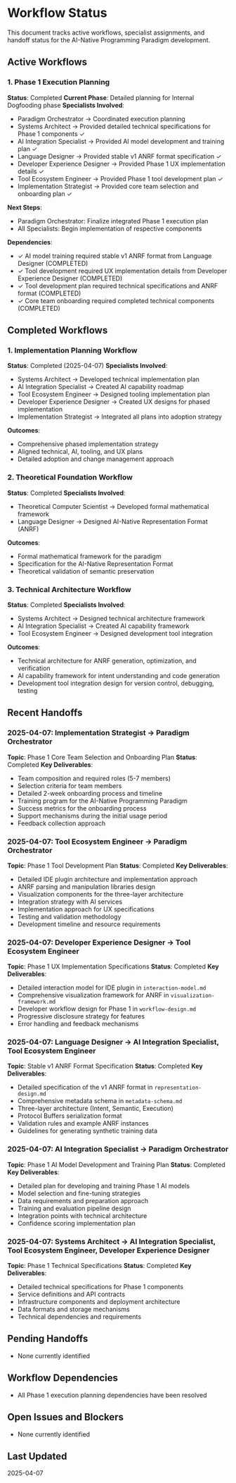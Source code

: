 # Workflow Status

This document tracks active workflows, specialist assignments, and handoff status for the AI-Native Programming Paradigm development.

## Active Workflows

### 1. Phase 1 Execution Planning
**Status**: Completed
**Current Phase**: Detailed planning for Internal Dogfooding phase
**Specialists Involved**:
- Paradigm Orchestrator → Coordinated execution planning
- Systems Architect → Provided detailed technical specifications for Phase 1 components ✓
- AI Integration Specialist → Provided AI model development and training plan ✓
- Language Designer → Provided stable v1 ANRF format specification ✓
- Developer Experience Designer → Provided Phase 1 UX implementation details ✓
- Tool Ecosystem Engineer → Provided Phase 1 tool development plan ✓
- Implementation Strategist → Provided core team selection and onboarding plan ✓

**Next Steps**:
- Paradigm Orchestrator: Finalize integrated Phase 1 execution plan
- All Specialists: Begin implementation of respective components

**Dependencies**:
- ✓ AI model training required stable v1 ANRF format from Language Designer (COMPLETED)
- ✓ Tool development required UX implementation details from Developer Experience Designer (COMPLETED)
- ✓ Tool development plan required technical specifications and ANRF format (COMPLETED)
- ✓ Core team onboarding required completed technical components (COMPLETED)

## Completed Workflows

### 1. Implementation Planning Workflow
**Status**: Completed (2025-04-07)
**Specialists Involved**:
- Systems Architect → Developed technical implementation plan
- AI Integration Specialist → Created AI capability roadmap
- Tool Ecosystem Engineer → Designed tooling implementation plan
- Developer Experience Designer → Created UX designs for phased implementation
- Implementation Strategist → Integrated all plans into adoption strategy

**Outcomes**:
- Comprehensive phased implementation strategy
- Aligned technical, AI, tooling, and UX plans
- Detailed adoption and change management approach

### 2. Theoretical Foundation Workflow
**Status**: Completed
**Specialists Involved**:
- Theoretical Computer Scientist → Developed formal mathematical framework
- Language Designer → Designed AI-Native Representation Format (ANRF)

**Outcomes**:
- Formal mathematical framework for the paradigm
- Specification for the AI-Native Representation Format
- Theoretical validation of semantic preservation

### 3. Technical Architecture Workflow
**Status**: Completed
**Specialists Involved**:
- Systems Architect → Designed technical architecture framework
- AI Integration Specialist → Created AI capability framework
- Tool Ecosystem Engineer → Designed development tool integration

**Outcomes**:
- Technical architecture for ANRF generation, optimization, and verification
- AI capability framework for intent understanding and code generation
- Development tool integration design for version control, debugging, testing

## Recent Handoffs

### 2025-04-07: Implementation Strategist → Paradigm Orchestrator
**Topic**: Phase 1 Core Team Selection and Onboarding Plan
**Status**: Completed
**Key Deliverables**:
- Team composition and required roles (5-7 members)
- Selection criteria for team members
- Detailed 2-week onboarding process and timeline
- Training program for the AI-Native Programming Paradigm
- Success metrics for the onboarding process
- Support mechanisms during the initial usage period
- Feedback collection approach

### 2025-04-07: Tool Ecosystem Engineer → Paradigm Orchestrator
**Topic**: Phase 1 Tool Development Plan
**Status**: Completed
**Key Deliverables**:
- Detailed IDE plugin architecture and implementation approach
- ANRF parsing and manipulation libraries design
- Visualization components for the three-layer architecture
- Integration strategy with AI services
- Implementation approach for UX specifications
- Testing and validation methodology
- Development timeline and resource requirements

### 2025-04-07: Developer Experience Designer → Tool Ecosystem Engineer
**Topic**: Phase 1 UX Implementation Specifications
**Status**: Completed
**Key Deliverables**:
- Detailed interaction model for IDE plugin in `interaction-model.md`
- Comprehensive visualization framework for ANRF in `visualization-framework.md`
- Developer workflow design for Phase 1 in `workflow-design.md`
- Progressive disclosure strategy for features
- Error handling and feedback mechanisms

### 2025-04-07: Language Designer → AI Integration Specialist, Tool Ecosystem Engineer
**Topic**: Stable v1 ANRF Format Specification
**Status**: Completed
**Key Deliverables**:
- Detailed specification of the v1 ANRF format in `representation-design.md`
- Comprehensive metadata schema in `metadata-schema.md`
- Three-layer architecture (Intent, Semantic, Execution)
- Protocol Buffers serialization format
- Validation rules and example ANRF instances
- Guidelines for generating synthetic training data

### 2025-04-07: AI Integration Specialist → Paradigm Orchestrator
**Topic**: Phase 1 AI Model Development and Training Plan
**Status**: Completed
**Key Deliverables**:
- Detailed plan for developing and training Phase 1 AI models
- Model selection and fine-tuning strategies
- Data requirements and preparation approach
- Training and evaluation pipeline design
- Integration points with technical architecture
- Confidence scoring implementation plan

### 2025-04-07: Systems Architect → AI Integration Specialist, Tool Ecosystem Engineer, Developer Experience Designer
**Topic**: Phase 1 Technical Specifications
**Status**: Completed
**Key Deliverables**:
- Detailed technical specifications for Phase 1 components
- Service definitions and API contracts
- Infrastructure components and deployment architecture
- Data formats and storage mechanisms
- Technical dependencies and requirements

## Pending Handoffs
- None currently identified

## Workflow Dependencies
- All Phase 1 execution planning dependencies have been resolved

## Open Issues and Blockers
- None currently identified

## Last Updated
2025-04-07